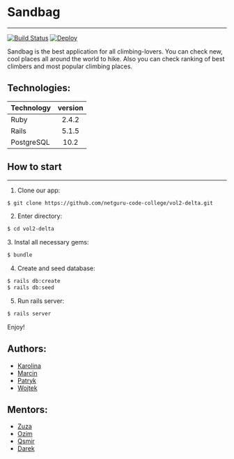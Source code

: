 # Sandbag
***

[![Build Status](https://travis-ci.org/netguru-code-college/vol2-delta.svg?branch=master)](https://travis-ci.org/netguru-code-college/vol2-delta)
[![Deploy](https://www.herokucdn.com/deploy/button.png)](https://sandbag.herokuapp.com/)

Sandbag is the best application for all climbing-lovers. You can check new, cool places all around the world to hike. Also you can check ranking of best climbers and most popular climbing places.

## Technologies:

|     Technology    |   version      |
| ------------- |:-------------:|
|     Ruby    |   2.4.2      |
| Rails    | 5.1.5 |
| PostgreSQL   | 10.2    |

## How to start
---
1. Clone our app:
```bash
$ git clone https://github.com/netguru-code-college/vol2-delta.git
```

2. Enter directory:
```bash
$ cd vol2-delta
```

3. Instal all necessary gems:
```bash
$ bundle
```

4. Create and seed database:
```bash
$ rails db:create
$ rails db:seed
```

5. Run rails server:
```bash
$ rails server
```
Enjoy!

## Authors:

* [Karolina](https://github.com/karos)
* [Marcin](https://github.com/marcin-ger)
* [Patryk](https://github.com/droznyk)
* [Wojtek](https://github.com/vjtknn)

## Mentors:
* [Zuza](https://github.com/zuzannast)
* [Ozim](https://github.com/ozimeu)
* [Qsmir](  https://github.com/Qsmir)
* [Darek](https://github.com/DariuszMusielak)
